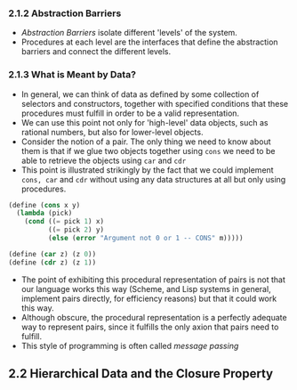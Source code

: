 ### 2.1.2 Abstraction Barriers
- _Abstraction Barriers_ isolate different 'levels' of the system.
- Procedures at each level are the interfaces that define the
abstraction barriers and connect the different levels.

### 2.1.3 What is Meant by Data?
- In general, we can think of data as defined by some collection of
selectors and constructors, together with specified conditions that
these procedures must fulfill in order to be a valid representation.
- We can use this point not only for 'high-level' data objects, such as
rational numbers, but also for lower-level objects.
- Consider the notion of a pair. The only thing we need to know about
them is that if we glue two objects together using `cons` we need to be
able to retrieve the objects using `car` and `cdr`
- This point is illustrated strikingly by the fact that we could
implement `cons, car` and `cdr` without using any data structures at all
but only using procedures.

```scm
(define (cons x y) 
  (lambda (pick)
    (cond ((= pick 1) x)
          ((= pick 2) y)
          (else (error "Argument not 0 or 1 -- CONS" m)))))

(define (car z) (z 0))
(define (cdr z) (z 1))
```

- The point of exhibiting this procedural representation of pairs is not
that our language works this way (Scheme, and Lisp systems in general,
implement pairs directly, for efficiency reasons) but that it could work
this way. 
- Although obscure, the procedural representation is a perfectly
adequate way to represent pairs, since it fulfills the only axion that
pairs need to fulfill.
- This style of programming is often called _message passing_

## 2.2 Hierarchical Data and the Closure Property

